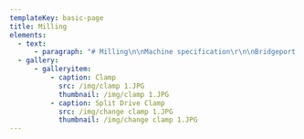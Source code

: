 ```yaml
---
templateKey: basic-page
title: Milling
elements:
  - text:
      - paragraph: "# Milling\n\nMachine specification\r\n\nBridgeport style milling machines\r\n\nFitted with DRO for precision work"
  - gallery:
      - galleryitem:
          - caption: Clamp
            src: /img/clamp 1.JPG
            thumbnail: /img/clamp 1.JPG
          - caption: Split Drive Clamp
            src: /img/change clamp 1.JPG
            thumbnail: /img/change clamp 1.JPG
---
```


